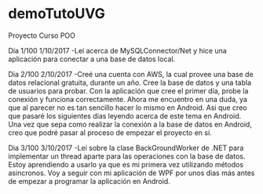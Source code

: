 # demoTutoUVG
Proyecto Curso POO

Día 1/100 1/10/2017
-Leí acerca de MySQLConnector/Net y hice una aplicación para conectar a una base de datos local.

Dia 2/100 2/10/2017
-Creé una cuenta con AWS, la cual provee una base de datos relacional gratuita, durante un año. Cree la base de datos y una tabla
 de usuarios para probar. Con la aplicación que cree el primer día, probe la conexión y funciona correctamente.
 Ahora me encuentro en una duda, ya que al parecer no es tan sencillo hacer lo mismo en Android. Asi que creo que pasaré los siguientes
 días leyendo acerca de este tema en Android. Una vez que sepa como realizar la conexión a la base de datos en Android, creo que podré
 pasar al proceso de empezar el proyecto en sí.
 
 Dia 3/100 3/10/2017
 -Leí sobre la clase BackGroundWorker de .NET para implementar un thread aparte para las operaciones con la base de datos.
  Estoy aprendiendo a usarlo ya que es mi primera vez utilizando métodos asincronos. Voy a seguir con mi aplicación de WPF por unos
  dias más antes de empezar a programar la aplicación en Android.
